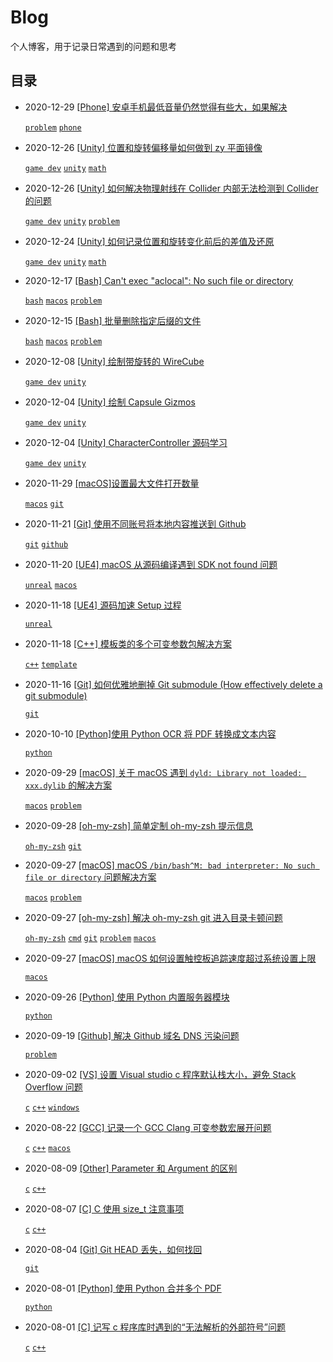 # Blog

个人博客，用于记录日常遇到的问题和思考

## 目录

- 2020-12-29 [\[Phone\] 安卓手机最低音量仍然觉得有些大，如果解决](https://github.com/yangruihan/blog/issues/31)

    [`problem`](https://github.com/yangruihan/blog/labels/problem) [`phone`](https://github.com/yangruihan/blog/labels/phone)

- 2020-12-26 [\[Unity\] 位置和旋转偏移量如何做到 zy 平面镜像](https://github.com/yangruihan/blog/issues/30)

    [`game dev`](https://github.com/yangruihan/blog/labels/game%20dev) [`unity`](https://github.com/yangruihan/blog/labels/unity) [`math`](https://github.com/yangruihan/blog/labels/math)

- 2020-12-26 [\[Unity\] 如何解决物理射线在 Collider 内部无法检测到 Collider 的问题](https://github.com/yangruihan/blog/issues/29)

    [`game dev`](https://github.com/yangruihan/blog/labels/game%20dev) [`unity`](https://github.com/yangruihan/blog/labels/unity) [`problem`](https://github.com/yangruihan/blog/labels/problem)

- 2020-12-24 [\[Unity\] 如何记录位置和旋转变化前后的差值及还原](https://github.com/yangruihan/blog/issues/28)

    [`game dev`](https://github.com/yangruihan/blog/labels/game%20dev) [`unity`](https://github.com/yangruihan/blog/labels/unity) [`math`](https://github.com/yangruihan/blog/labels/math)

- 2020-12-17 [\[Bash\] Can't exec "aclocal": No such file or directory](https://github.com/yangruihan/blog/issues/27)

    [`bash`](https://github.com/yangruihan/blog/labels/bash) [`macos`](https://github.com/yangruihan/blog/labels/macos) [`problem`](https://github.com/yangruihan/blog/labels/problem)

- 2020-12-15 [\[Bash\] 批量删除指定后缀的文件](https://github.com/yangruihan/blog/issues/26)

    [`bash`](https://github.com/yangruihan/blog/labels/bash) [`macos`](https://github.com/yangruihan/blog/labels/macos) [`problem`](https://github.com/yangruihan/blog/labels/problem)

- 2020-12-08 [\[Unity\] 绘制带旋转的 WireCube ](https://github.com/yangruihan/blog/issues/24)

    [`game dev`](https://github.com/yangruihan/blog/labels/game%20dev) [`unity`](https://github.com/yangruihan/blog/labels/unity)

- 2020-12-04 [\[Unity\] 绘制 Capsule Gizmos](https://github.com/yangruihan/blog/issues/23)
    
    [`game dev`](https://github.com/yangruihan/blog/labels/game%20dev) [`unity`](https://github.com/yangruihan/blog/labels/unity)

- 2020-12-04 [\[Unity\] CharacterController 源码学习](https://github.com/yangruihan/blog/issues/22)
    
    [`game dev`](https://github.com/yangruihan/blog/labels/game%20dev) [`unity`](https://github.com/yangruihan/blog/labels/unity)

- 2020-11-29 [\[macOS\]设置最大文件打开数量](https://github.com/yangruihan/blog/issues/21)

    [`macos`](https://github.com/yangruihan/blog/labels/macos) [`git`](https://github.com/yangruihan/blog/labels/git)

- 2020-11-21 [\[Git\] 使用不同账号将本地内容推送到 Github](https://github.com/yangruihan/blog/issues/20)
    
    [`git`](https://github.com/yangruihan/blog/labels/git) [`github`](https://github.com/yangruihan/blog/labels/github)

- 2020-11-20 [\[UE4\] macOS 从源码编译遇到 SDK not found 问题](https://github.com/yangruihan/blog/issues/19)
    
    [`unreal`](https://github.com/yangruihan/blog/labels/unreal) [`macos`](https://github.com/yangruihan/blog/labels/macos)

- 2020-11-18 [\[UE4\] 源码加速 Setup 过程](https://github.com/yangruihan/blog/issues/18)
    
    [`unreal`](https://github.com/yangruihan/blog/labels/unreal) 

- 2020-11-18 [\[C++\] 模板类的多个可变参数包解决方案](https://github.com/yangruihan/blog/issues/17)
    
    [`c++`](https://github.com/yangruihan/blog/labels/c%2B%2B) [`template`](https://github.com/yangruihan/blog/labels/template)  

- 2020-11-16 [\[Git\] 如何优雅地删掉 Git submodule (How effectively delete a git submodule)](https://github.com/yangruihan/blog/issues/16)
    
    [`git`](https://github.com/yangruihan/blog/issues?q=is%3Aissue+is%3Aopen+label%3Agit)

- 2020-10-10 [\[Python\]使用 Python OCR 将 PDF 转换成文本内容](https://github.com/yangruihan/blog/issues/15)
    
    [`python`](https://github.com/yangruihan/blog/labels/python)  

- 2020-09-29 [\[macOS\] 关于 macOS 遇到 `dyld: Library not loaded: xxx.dylib` 的解决方案](https://github.com/yangruihan/blog/issues/14)
    
    [`macos`](https://github.com/yangruihan/blog/labels/macos) [`problem`](https://github.com/yangruihan/blog/labels/problem)  

- 2020-09-28 [\[oh-my-zsh\] 简单定制 oh-my-zsh 提示信息](https://github.com/yangruihan/blog/issues/13)
    
    [`oh-my-zsh`](https://github.com/yangruihan/blog/labels/oh-my-zsh) [`git`](https://github.com/yangruihan/blog/labels/git)

- 2020-09-27 [\[macOS\] macOS `/bin/bash^M: bad interpreter: No such file or directory` 问题解决方案](https://github.com/yangruihan/blog/issues/12)
    
    [`macos`](https://github.com/yangruihan/blog/labels/macos) [`problem`](https://github.com/yangruihan/blog/labels/problem) 

- 2020-09-27 [\[oh-my-zsh\] 解决 oh-my-zsh git 进入目录卡顿问题](https://github.com/yangruihan/blog/issues/11)
    
    [`oh-my-zsh`](https://github.com/yangruihan/blog/labels/oh-my-zsh) [`cmd`](https://github.com/yangruihan/blog/labels/cmd) [`git`](https://github.com/yangruihan/blog/labels/git) [`problem`](https://github.com/yangruihan/blog/labels/problem) [`macos`](https://github.com/yangruihan/blog/labels/macos)

- 2020-09-27 [\[macOS\] macOS 如何设置触控板追踪速度超过系统设置上限](https://github.com/yangruihan/blog/issues/10)
    
    [`macos`](https://github.com/yangruihan/blog/labels/macos) 

- 2020-09-26 [\[Python\] 使用 Python 内置服务器模块](https://github.com/yangruihan/blog/issues/9)
    
    [`python`](https://github.com/yangruihan/blog/labels/python) 

- 2020-09-19 [\[Github\] 解决 Github 域名 DNS 污染问题](https://github.com/yangruihan/blog/issues/8)
    
    [`problem`](https://github.com/yangruihan/blog/labels/problem) 

- 2020-09-02 [\[VS\] 设置 Visual studio c 程序默认栈大小，避免 Stack Overflow 问题](https://github.com/yangruihan/blog/issues/7)
    
    [`c`](https://github.com/yangruihan/blog/labels/c) [`c++`](https://github.com/yangruihan/blog/labels/c%2B%2B) [`windows`](https://github.com/yangruihan/blog/labels/windows)

- 2020-08-22 [\[GCC\] 记录一个 GCC Clang 可变参数宏展开问题](https://github.com/yangruihan/blog/issues/6)
    
    [`c`](https://github.com/yangruihan/blog/issues?q=is%3Aissue+is%3Aopen+label%3Ac) [`c++`](https://github.com/yangruihan/blog/issues?q=is%3Aissue+is%3Aopen+label%3Ac%2B%2B) [`macos`](https://github.com/yangruihan/blog/labels/macos)

- 2020-08-09 [\[Other\] Parameter 和 Argument 的区别](https://github.com/yangruihan/blog/issues/5)
    
    [`c`](https://github.com/yangruihan/blog/issues?q=is%3Aissue+is%3Aopen+label%3Ac) [`c++`](https://github.com/yangruihan/blog/issues?q=is%3Aissue+is%3Aopen+label%3Ac%2B%2B)

- 2020-08-07 [\[C\] C 使用 size_t 注意事项](https://github.com/yangruihan/blog/issues/4)
    
    [`c`](https://github.com/yangruihan/blog/issues?q=is%3Aissue+is%3Aopen+label%3Ac) [`c++`](https://github.com/yangruihan/blog/issues?q=is%3Aissue+is%3Aopen+label%3Ac%2B%2B)

- 2020-08-04 [\[Git\] Git HEAD 丢失，如何找回](https://github.com/yangruihan/blog/issues/3)
    
    [`git`](https://github.com/yangruihan/blog/issues?q=is%3Aissue+is%3Aopen+label%3Agit)

- 2020-08-01 [\[Python\] 使用 Python 合并多个 PDF](https://github.com/yangruihan/blog/issues/2) 
    
    [`python`](https://github.com/yangruihan/blog/issues?q=is%3Aissue+is%3Aopen+label%3Apython)

- 2020-08-01 [\[C\] 记写 c 程序库时遇到的“无法解析的外部符号”问题](https://github.com/yangruihan/blog/issues/1)
    
    [`c`](https://github.com/yangruihan/blog/issues?q=is%3Aissue+is%3Aopen+label%3Ac) [`c++`](https://github.com/yangruihan/blog/issues?q=is%3Aissue+is%3Aopen+label%3Ac%2B%2B)
